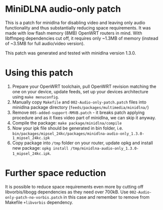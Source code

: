 # MiniDLNA audio-only patch
This is a patch for minidlna for disabling video and leaving only audio functionality and thus substantially reducing space requirements. 
It was made with low flash memory (8MB) OpenWRT routers in mind. With libffmpeg dependencies cut off, it requires only ~1.3MB of memory (instead of ~3.5MB for full audio/video version).

This patch was generated and tested with minidlna version 1.3.0.

# Using this patch
1. Prepare your OpenWRT toolchain, pull OpenWRT revision matching the one on your device, update feeds, set up your devices architecture using `make menuconfig`.
2. Manually copy `Makefile` and `002-Audio-only-patch.patch` files into minidlna package directory (`feeds/packages/multimedia/minidlna/`)
3. Remove `005-added-support-RMVB.patch` - it breaks patch applying procedure and as it fixes video part of minidlna, we can skip it anyway.
4. Compile the package: `make package/minidlna/compile`
5. Now your ipk file should be generated in bin folder, i.e. `bin/packages/mipsel_24kc/packages/minidlna-audio-only_1.3.0-1_mipsel_24kc.ipk`
6. Copy package into `/tmp` folder on your router, update opkg and install new package: `opkg install /tmp/minidlna-audio-only_1.3.0-1_mipsel_24kc.ipk`.

# Further space reduction
It is possible to reduce space requirements even more by cutting off libvorbis/libogg dependencies as they need over 700kB. Use `002-Audio-only-patch-no-vorbis.patch` in this case and remember to remove from Makefile `+libvorbis` dependency.
